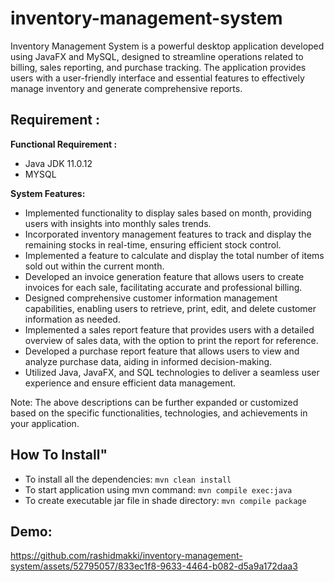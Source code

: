 # inventory-management-system
Inventory Management System is a powerful desktop application developed using JavaFX and MySQL, designed to streamline operations related to billing, sales reporting, and purchase tracking. The application provides users with a user-friendly interface and essential features to effectively manage inventory and generate comprehensive reports.

## Requirement :

**Functional Requirement :**
- Java JDK 11.0.12
- MYSQL

**System Features:**

- Implemented functionality to display sales based on month, providing users with insights into monthly sales trends.
- Incorporated inventory management features to track and display the remaining stocks in real-time, ensuring efficient stock control. 
- Implemented a feature to calculate and display the total number of items sold out within the current month. 
- Developed an invoice generation feature that allows users to create invoices for each sale, facilitating accurate and professional billing. 
- Designed comprehensive customer information management capabilities, enabling users to retrieve, print, edit, and delete customer information as needed. 
- Implemented a sales report feature that provides users with a detailed overview of sales data, with the option to print the report for reference. 
- Developed a purchase report feature that allows users to view and analyze purchase data, aiding in informed decision-making. 
- Utilized Java, JavaFX, and SQL technologies to deliver a seamless user experience and ensure efficient data management.

Note: The above descriptions can be further expanded or customized based on the specific functionalities, technologies, and achievements in your application.

## How To Install"

- To install all the dependencies:
            ```
            mvn clean install
            ```
- To start application using mvn command:
            ```
            mvn compile exec:java
            ```
- To create executable jar file in shade directory:
            ```
            mvn compile package
            ```
## Demo:

https://github.com/rashidmakki/inventory-management-system/assets/52795057/833ec1f8-9633-4464-b082-d5a9a172daa3



